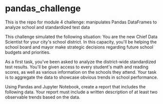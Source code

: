 # pandas_challenge
This is the repo for module 4 challenge: manipulates Pandas DataFrames to analyze school and standardized test data

This challenge simulated the following situation:
You are the new Chief Data Scientist for your city's school district. In this capacity, you'll be helping the school board and mayor make strategic decisions regarding future school budgets and priorities.

As a first task, you've been asked to analyze the district-wide standardized test results. You'll be given access to every student's math and reading scores, as well as various information on the schools they attend. Your task is to aggregate the data to showcase obvious trends in school performance.

Using Pandas and Jupyter Notebook, create a report that includes the following data. Your report must include a written description of at least two observable trends based on the data.